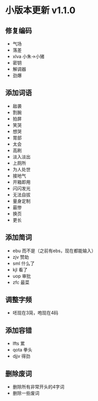 # 小版本更新 v1.1.0

## 修复编码
- 气场
- 落差
- xlva 小朱->小猪
- 密钥
- 解调器
- 劲爆
## 添加词语
- 敌袭
- 割腕
- 拍屏
- 笑哭
- 想哭
- 胃部
- 太会
- 高刷
- 淡入淡出
- 上厕所
- 为人处世
- 接地气
- 开箱即用
- 闪闪发光
- 无法自拔
- 量身定制
- 最惨
- 换页
- 更长
## 添加简词
- ebu 而不是（之前有ebs，现在都能输入）
- zjv 赞助
- sml 什么了
- kjl 看了
- uop 审批
- zfc 最菜
## 调整字频
- 呸现在3简，咆现在4码
## 添加容错
- lfts 累
- qota 拳头
- djjv 得劲
## 删除废词
- 删除所有非常开头的4字词
- 删除一些废词
